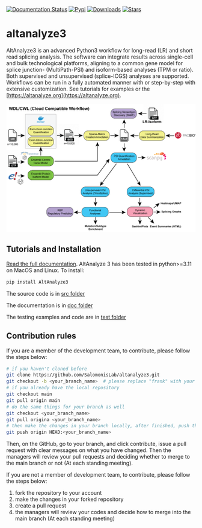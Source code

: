 [![Documentation Status](https://readthedocs.org/projects/altanalyze3/badge/?version=latest)](https://altanalyze3.readthedocs.io/en/latest/?badge=latest)  [![Pypi](https://img.shields.io/pypi/v/altanalyze3?logo=PyPI)](https://pypi.org/project/altanalyze3/)  [![Downloads](https://pepy.tech/badge/altanalyze3)](https://pypi.org/project/altanalyze3/)  [![Stars](https://img.shields.io/github/stars/SalomonisLab/altanalyze3)](https://github.com/SalomonisLab/altanalyze3/stargazers)


# altanalyze3
AltAnalyze3 is an advanced Python3 workflow for long-read (LR) and short read splicing analysis. The software can integrate results across single-cell and bulk technological platforms, aligning to a common gene model for splice junction- (MultiPath-PSI) and isoform-based analyses (TPM or ratio). Both supervised and unsupervised (splice-ICGS) analyses are supported. Workflows can be run in a fully automated manner with or step-by-step with extensive customization. See tutorials for examples or the [https://altanalyze.org](https://altanalyze.org).

![schema](docs/images/AltAnalyze3.png)

## Tutorials and Installation

[Read the full documentation](https://altanalyze3.readthedocs.io/en/latest/). AltAnalyze 3 has been tested in python>=3.11 on MacOS and Linux. To install:

```bash
pip install AltAnalyze3
```

The source code is in [src folder](./src)

The documentation is in [doc folder](./doc)

The testing examples and code are in [test folder](./test)

## Contribution rules

If you are a member of the development team, to contribute, please follow the steps below:

```bash
# if you haven't cloned before
git clone https://github.com/SalomonisLab/altanalyze3.git
git checkout -b <your_branch_name>  # please replace "frank" with your token
# if you already have the local repository
git checkout main
git pull origin main
# do the same things for your branch as well
git checkout <your_branch_name>
git pull origina <your_branch_name>
# then make the changes in your branch locally, after finished, push them to the correpsonding branch on GitHub
git push origin HEAD:<your_branch_name>
```

Then, on the GitHub, go to your branch, and click contribute, issue a pull request with clear messages on what you have changed. Then the managers will review your pull requests and deciding whether to merge to the main branch or not (At each standing meeting).

If you are not a member of development team, to contribute, please follow the steps below:

1. fork the repository to your account
2. make the changes in your forked repository
3. create a pull request
4. the managers will review your codes and decide how to merge into the main branch (At each standing meeting)
